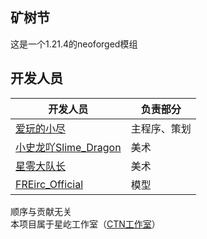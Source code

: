 <h2>矿树节</h2>
这是一个1.21.4的neoforged模组

<h2>开发人员</h2>

| 开发人员                                                     | 负责部分   |
|----------------------------------------------------------|--------|
| [爱玩的小尽](https://space.bilibili.com/1082533225)           | 主程序、策划 |
| [小史龙吖Slime_Dragon](https://space.bilibili.com/569400746) | 美术     |
| [星零大队长](https://space.bilibili.com/489185984)            | 美术     |
| [FREirc_Official](https://space.bilibili.com/399741685)  | 模型     |
顺序与贡献无关<br/>
本项目属于星屹工作室（<a href="https://www.ctnstudios.top">CTN工作室</a>）